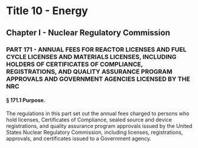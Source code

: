 
# Title 10 - Energy
## Chapter I - Nuclear Regulatory Commission
### PART 171 - ANNUAL FEES FOR REACTOR LICENSES AND FUEL CYCLE LICENSES AND MATERIALS LICENSES, INCLUDING HOLDERS OF CERTIFICATES OF COMPLIANCE, REGISTRATIONS, AND QUALITY ASSURANCE PROGRAM APPROVALS AND GOVERNMENT AGENCIES LICENSED BY THE NRC
#### § 171.1 Purpose.

The regulations in this part set out the annual fees charged to persons who hold licenses, Certificates of Compliance, sealed source and device registrations, and quality assurance program approvals issued by the United States Nuclear Regulatory Commission, including licenses, registrations, approvals, and certificates issued to a Government agency.
